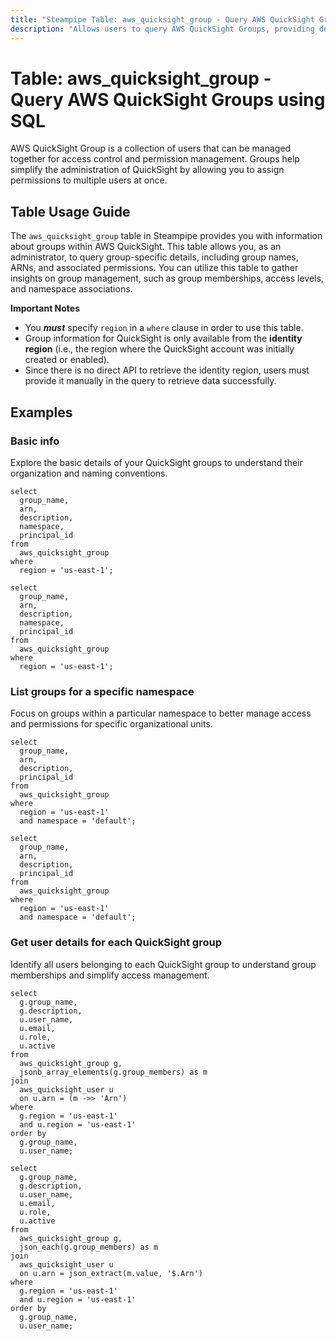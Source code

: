 ```yaml
---
title: "Steampipe Table: aws_quicksight_group - Query AWS QuickSight Groups using SQL"
description: "Allows users to query AWS QuickSight Groups, providing details about group configurations, memberships, and access settings within QuickSight."
---
```


# Table: aws_quicksight_group - Query AWS QuickSight Groups using SQL

AWS QuickSight Group is a collection of users that can be managed together for access control and permission management. Groups help simplify the administration of QuickSight by allowing you to assign permissions to multiple users at once.

## Table Usage Guide

The `aws_quicksight_group` table in Steampipe provides you with information about groups within AWS QuickSight. This table allows you, as an administrator, to query group-specific details, including group names, ARNs, and associated permissions. You can utilize this table to gather insights on group management, such as group memberships, access levels, and namespace associations.

**Important Notes**

- You **_must_** specify `region` in a `where` clause in order to use this table.
- Group information for QuickSight is only available from the **identity region** (i.e., the region where the QuickSight account was initially created or enabled).
- Since there is no direct API to retrieve the identity region, users must provide it manually in the query to retrieve data successfully.

## Examples

### Basic info
Explore the basic details of your QuickSight groups to understand their organization and naming conventions.

```sql+postgres
select
  group_name,
  arn,
  description,
  namespace,
  principal_id
from
  aws_quicksight_group
where
  region = 'us-east-1';
```

```sql+sqlite
select
  group_name,
  arn,
  description,
  namespace,
  principal_id
from
  aws_quicksight_group
where
  region = 'us-east-1';
```

### List groups for a specific namespace
Focus on groups within a particular namespace to better manage access and permissions for specific organizational units.

```sql+postgres
select
  group_name,
  arn,
  description,
  principal_id
from
  aws_quicksight_group
where
  region = 'us-east-1'
  and namespace = 'default';
```

```sql+sqlite
select
  group_name,
  arn,
  description,
  principal_id
from
  aws_quicksight_group
where
  region = 'us-east-1'
  and namespace = 'default';
```

### Get user details for each QuickSight group
Identify all users belonging to each QuickSight group to understand group memberships and simplify access management.

```sql+postgres
select
  g.group_name,
  g.description,
  u.user_name,
  u.email,
  u.role,
  u.active
from
  aws_quicksight_group g,
  jsonb_array_elements(g.group_members) as m
join
  aws_quicksight_user u
  on u.arn = (m ->> 'Arn')
where
  g.region = 'us-east-1'
  and u.region = 'us-east-1'
order by
  g.group_name,
  u.user_name;
```

```sql+sqlite
select
  g.group_name,
  g.description,
  u.user_name,
  u.email,
  u.role,
  u.active
from
  aws_quicksight_group g,
  json_each(g.group_members) as m
join
  aws_quicksight_user u
  on u.arn = json_extract(m.value, '$.Arn')
where
  g.region = 'us-east-1'
  and u.region = 'us-east-1'
order by
  g.group_name,
  u.user_name;
```